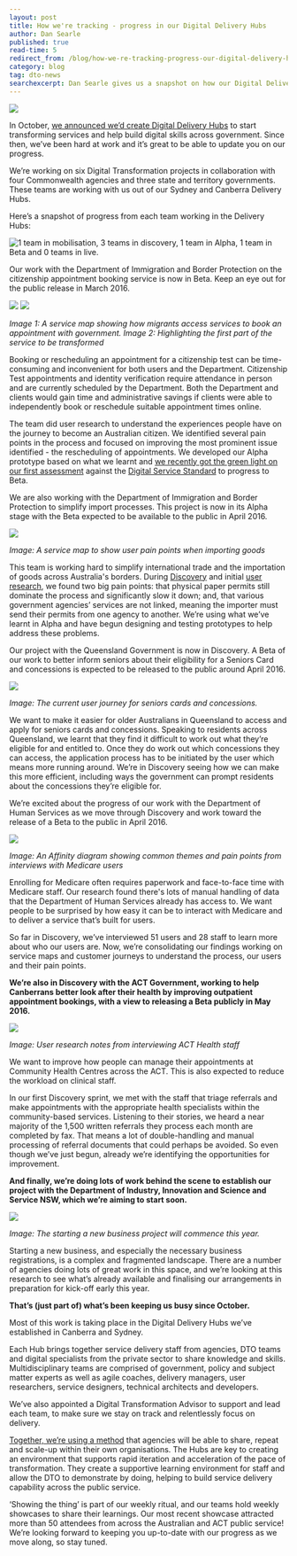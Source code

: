 ```yaml
---
layout: post
title: How we're tracking - progress in our Digital Delivery Hubs
author: Dan Searle
published: true
read-time: 5
redirect_from: /blog/how-we-re-tracking-progress-our-digital-delivery-hubs/
category: blog
tag: dto-news
searchexcerpt: Dan Searle gives us a snapshot on how our Digital Delivery Hubs in Canberra and Sydney are progressing.
---
```

![ ](/images/blog-banners/delivery-hub-1.jpg)

In October, [we announced we’d create Digital Delivery Hubs]({{site.baseurl}}/blog/dto-is-the-incubator-and-government-is-the-start-up/) to start transforming services and help build digital skills across government. Since then, we’ve been hard at work and it’s great to be able to update you on our progress.

We’re working on six Digital Transformation projects in collaboration with four Commonwealth agencies and three state and territory governments. These teams are working with us out of our Sydney and Canberra Delivery Hubs.

Here’s a snapshot of progress from each team working in the Delivery Hubs:

![1 team in mobilisation, 3 teams in discovery, 1 team in Alpha, 1 team in Beta and 0 teams in live.](/images/blog-banners/delivery-hub-2.jpg)

Our work with the Department of Immigration and Border Protection on the citizenship appointment booking service is now in Beta. Keep an eye out for the public release in March 2016.

![ ](/images/blog-banners/delivery-hub-3.jpg)
![ ](/images/blog-banners/delivery-hub-4.jpg)

*Image 1: A service map showing how migrants access services to book an appointment with government.*
*Image 2: Highlighting the first part of the service to be transformed*

Booking or rescheduling an appointment for a citizenship test can be time-consuming and inconvenient for both users and the Department. Citizenship Test appointments and identity verification require attendance in person and are currently scheduled by the Department. Both the Department and clients would gain time and administrative savings if clients were able to independently book or reschedule suitable appointment times online.

The team did user research to understand the experiences people have on the journey to become an Australian citizen. We identified several pain points in the process and focused on improving the most prominent issue identified - the rescheduling of appointments. We developed our Alpha prototype based on what we learnt and [we recently got the green light on our first assessment](/blog/the-first-alpha-passes-its-service-assessment/) against the [Digital Service Standard](/for-digital-service-teams/standard/) to progress to Beta.

We are also working with the Department of Immigration and Border Protection to simplify import processes. This project is now in its Alpha stage with the Beta expected to be available to the public in April 2016.

![ ](/images/blog-banners/delivery-hub-5.jpg)

*Image: A service map to show user pain points when importing goods*

This team is working hard to simplify international trade and the importation of goods across Australia's borders. During [Discovery](/blog/what-is-discovery/) and initial [user research](/blog/a-food-analogy-to-understand-user-research/), we found two big pain points: that physical paper permits still dominate the process and significantly slow it down; and, that various government agencies’ services are not linked, meaning the importer must send their permits from one agency to another. We’re using what we’ve learnt in Alpha and have begun designing and testing prototypes to help address these problems.

Our project with the Queensland Government is now in Discovery. A Beta of our work to better inform seniors about their eligibility for a Seniors Card and concessions is expected to be released to the public around April 2016.

![ ](/images/blog-banners/delivery-hub-6.jpg)

*Image: The current user journey for seniors cards and concessions.*

We want to make it easier for older Australians in Queensland to access and apply for seniors cards and concessions. Speaking to residents across Queensland, we learnt that they find it difficult to work out what they’re eligible for and entitled to. Once they do work out which concessions they can access, the application process has to be initiated by the user which means more running around. We’re in Discovery seeing how we can make this more efficient, including ways the government can prompt residents about the concessions they’re eligible for.

We’re excited about the progress of our work with the Department of Human Services as we move through Discovery and work toward the release of a Beta to the public in April 2016.

![ ](/images/blog-banners/delivery-hub-7.jpg)

*Image: An Affinity diagram showing common themes and pain points from interviews with Medicare users*

Enrolling for Medicare often requires paperwork and face-to-face time with Medicare staff. Our research found there's lots of manual handling of data that the Department of Human Services already has access to. We want people to be surprised by how easy it can be to interact with Medicare and to deliver a service that’s built for users.

So far in Discovery, we’ve interviewed 51 users and 28 staff to learn more about who our users are. Now, we’re consolidating our findings working on service maps and customer journeys to understand the process, our users and their pain points.

**We’re also in Discovery with the ACT Government, working to help Canberrans better look after their health by improving outpatient appointment bookings, with a view to releasing a Beta publicly in May 2016.**

![ ](/images/blog-banners/delivery-hub-8.jpg)

*Image: User research notes from interviewing ACT Health staff*

We want to improve how people can manage their appointments at Community Health Centres across the ACT. This is also expected to reduce the workload on clinical staff.

In our first Discovery sprint, we met with the staff that triage referrals and make appointments with the appropriate health specialists within the community-based services. Listening to their stories, we heard a near majority of the 1,500 written referrals they process each month are completed by fax. That means a lot of double-handling and manual processing of referral documents that could perhaps be avoided. So even though we’ve just begun, already we’re identifying the opportunities for improvement.

**And finally, we’re doing lots of work behind the scene to establish our project with the Department of Industry, Innovation and Science and Service NSW, which we’re aiming to start soon.**

![ ](/images/blog-banners/delivery-hub-9.jpg)

*Image: The starting a new business project will commence this year.*

Starting a new business, and especially the necessary business registrations, is a complex and fragmented landscape. There are a number of agencies doing lots of great work in this space, and we’re looking at this research to see what’s already available and finalising our arrangements in preparation for kick-off early this year.

**That’s (just part of) what’s been keeping us busy since October.**

Most of this work is taking place in the Digital Delivery Hubs we’ve established in Canberra and Sydney.

Each Hub brings together service delivery staff from agencies, DTO teams and digital specialists from the private sector to share knowledge and skills. Multidisciplinary teams are comprised of government, policy and subject matter experts as well as agile coaches, delivery managers, user researchers, service designers, technical architects and developers. 

We’ve also appointed a Digital Transformation Advisor to support and lead each team, to make sure we stay on track and relentlessly focus on delivery.

[Together, we’re using a method](/for-digital-service-teams/standard/service-design-and-delivery-process/) that agencies will be able to share, repeat and scale-up within their own organisations. The Hubs are key to creating an environment that supports rapid iteration and acceleration of the pace of transformation. They create a supportive learning environment for staff and allow the DTO to demonstrate by doing, helping to build service delivery capability across the public service. 

‘Showing the thing’ is part of our weekly ritual, and our teams hold weekly showcases to share their learnings. Our most recent showcase attracted more than 50 attendees from across the Australian and ACT public service! We’re looking forward to keeping you up-to-date with our progress as we move along, so stay tuned.
